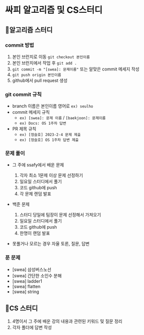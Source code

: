 # 싸피 알고리즘 및 CS스터디

## 📌알고리즘 스터디

### commit 방법

1. 본인 브런치로 이동 `git checkout 본인이름`
2. 본인 브런치에서 작업 후 `git add .`
3. `git commit -m "[swea]: 문제이름"` 또는 알맞은 commit 메세지 작성
4. `git push origin 본인이름`
5. github에서 pull request 생성

### git commit 규칙

- branch 이름은 본인이름 영어로 `ex) seulho`
- commit 메세지 규칙
  - `ex) [swea]: 문제 이름` / `[baekjoon]: 문제이름`
  - `ex) Docs: OS 1주차 답변`
- PR 제목 규칙
  - `ex) [정슬호] 2023-2-4 문제 제출`
  - `ex) [정슬호] OS 1주차 답변 제출`

### 문제 풀이

- 그 주에 ssafy에서 배운 문제
  1. 각자 최소 1문제 이상 문제 선정하기
  2. 일요일 스터디에서 풀기
  3. 코드 github에 push
  4. 각 문제 랜덤 발표
- 백준 문제

  1. 스터디 당일에 팀장이 문제 선정해서 가져오기
  2. 일요일 스터디에서 풀기
  3. 코드 github에 push
  4. 한명이 랜덤 발표

- 못풀거나 모르는 경우 자율 토론, 질문, 답변

### 푼 문제

- [swea] 삼성버스노선
- [swea] 간단한 소인수 분해
- [swea] ladder1
- [swea] flatten
- [swea] string

## 📌CS 스터디

1. 4명이서 그 주에 배운 강의 내용과 관련된 키워드 및 질문 정리
2. 각자 폴더에 답변 작성

